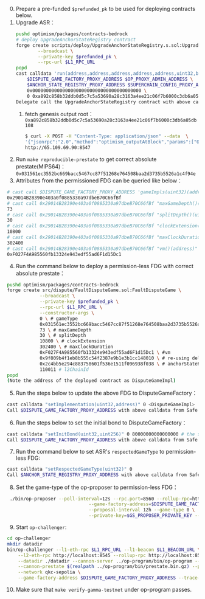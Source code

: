 0. Prepare a pre-funded `$prefunded_pk` to be used for deploying contracts below.
1. Upgrade ASR：
    ```bash
    pushd optimism/packages/contracts-bedrock
    # deploy UpgradeAnchorStateRegistry contract
    forge create scripts/deploy/UpgradeAnchorStateRegistry.s.sol:UpgradeAnchorStateRegistry \
            --broadcast \
            --private-key $prefunded_pk \
            --rpc-url $L1_RPC_URL
    popd
    cast calldata 'run(address,address,address,address,address,uint32,bytes32,uint256)' \
        $DISPUTE_GAME_FACTORY_PROXY_ADDRESS $OP_PROXY_ADMIN_ADDRESS \
        $ANCHOR_STATE_REGISTRY_PROXY_ADDRESS $SUPERCHAIN_CONFIG_PROXY_ADDRESS \
        0x0000000000000000000000000000000000000000 \
        0 0xa892c858b32ddb0d5c7c5a53690a28c3163a4ee21c06f7b6000c3db6a05db108 0
    Delegate call the UpgradeAnchorStateRegistry contract with above calldata from Safe
    ```
    1.  fetch genesis output root：`0xa892c858b32ddb0d5c7c5a53690a28c3163a4ee21c06f7b6000c3db6a05db108`
        ```bash
        $ curl -X POST -H "Content-Type: application/json" --data  \
        '{"jsonrpc":"2.0","method":"optimism_outputAtBlock","params":["0x0"],"id":1}' \
        http://65.109.69.90:8547
        ```
2. Run `make reproducible-prestate` to get correct absolute prestate(MIPS64)：`0x031561ec3552bc669bacc5467cc87f51268e764508baa2d3735b5526a1c4f94e`
3. Attributes from the permissioned FDG can be queried like below：
```bash
# cast call $DISPUTE_GAME_FACTORY_PROXY_ADDRESS 'gameImpls(uint32)(address)' 1 -r $L1_RPC_URL
0x29014B28390e403a0f0885330a97dbeB70C66fBf
# cast call 0x29014B28390e403a0f0885330a97dbeB70C66fBf "maxGameDepth()(uint256)" -r $L1_RPC_URL
73
# cast call 0x29014B28390e403a0f0885330a97dbeB70C66fBf "splitDepth()(uint256)" -r $L1_RPC_URL
30
# cast call 0x29014B28390e403a0f0885330a97dbeB70C66fBf "clockExtension()(uint64)" -r $L1_RPC_URL
10800
# cast call 0x29014B28390e403a0f0885330a97dbeB70C66fBf "maxClockDuration()(uint64)" -r $L1_RPC_URL
302400
# cast call 0x29014B28390e403a0f0885330a97dbeB70C66fBf "vm()(address)" -r $L1_RPC_URL
0xF027F4A985560fb13324e943edf55ad6F1d15Dc1
```
4. Run the command below to deploy a permission-less FDG with correct absolute prestate：
```bash
pushd optimism/packages/contracts-bedrock
forge create src/dispute/FaultDisputeGame.sol:FaultDisputeGame \
            --broadcast \
            --private-key $prefunded_pk \
            --rpc-url $L1_RPC_URL \
            --constructor-args \
            0 \ # gameType
            0x031561ec3552bc669bacc5467cc87f51268e764508baa2d3735b5526a1c4f94e \ # absolutePrestate
            73 \ # maxGameDepth
            30 \ # splitDepth
            10800 \ # clockExtension 
            302400 \ # maxClockDuration
            0xF027F4A985560fb13324e943edf55ad6F1d15Dc1 \ #vm
            0x9f809b4f1eb8b555c54f2387e9b1e3b1cc148010 \ # re-using delayedWETH for Permissioned FDG as delayedWETH for Permissionless FDG
            0x2c4bb5e294c883758601f536e1511f096938f038 \ # anchorStateRegistry
            110011 # l2ChainId
popd
(Note the address of the deployed contract as DisputeGameImpl)
```
5. Run the steps below to update the above FDG to DisputeGameFactory：
```bash
cast calldata "setImplementation(uint32,address)" 0 <DisputeGameImpl>
Call $DISPUTE_GAME_FACTORY_PROXY_ADDRESS with above calldata from Safe.
```
6. Run the steps below to set the initial bond to DisputeGameFactory：
```bash
cast calldata "setInitBond(uint32,uint256)" 0 80000000000000000 # the same as OP mainnet
Call $DISPUTE_GAME_FACTORY_PROXY_ADDRESS with above calldata from Safe.
```
7. Run the command below to set ASR's `respectedGameType` to permission-less FDG:
```bash
cast calldata "setRespectedGameType(uint32)" 0
Call $ANCHOR_STATE_REGISTRY_PROXY_ADDRESS with above calldata from Safe.
```
8. Set the game-type of the op-proposer to permission-less FDG：
```bash
 ./bin/op-proposer --poll-interval=12s --rpc.port=8560 --rollup-rpc=http://localhost:8547 \
                              --game-factory-address=$DISPUTE_GAME_FACTORY_PROXY_ADDRESS \
                              --proposal-interval 12h --game-type 0 \
                              --private-key=$GS_PROPOSER_PRIVATE_KEY --l1-eth-rpc=$L1_RPC_URL 2>&1 | tee -a proposer.log -i
```
9. Start `op-challenger`:
```bash
cd op-challenger
mkdir datadir
bin/op-challenger --l1-eth-rpc $L1_RPC_URL --l1-beacon $L1_BEACON_URL \
    --l2-eth-rpc http://localhost:8545 --rollup-rpc http://localhost:8547 \
    --datadir ./datadir --cannon-server ../op-program/bin/op-program --cannon-bin ../cannon/bin/cannon \
    --cannon-prestate $(realpath ../op-program/bin/prestate.bin.gz) --private-key $GS_CHALLENGER_PRIVATE_KEY \
    --network qkc-sepolia \
    --game-factory-address $DISPUTE_GAME_FACTORY_PROXY_ADDRESS --trace-type cannon --trace-type permissioned  2>&1 | tee -a challenger.log -i

```
10. Make sure that `make verify-gamma-testnet` under op-program passes.
